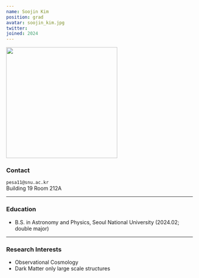 ```yaml
---
name: Soojin Kim
position: grad
avatar: soojin_kim.jpg
twitter:
joined: 2024
---
```


<img width="300" src="{{site.baseurl}}/images/people/{{page.avatar}}" data-action="zoom">

### Contact

<i class="fa fa-envelope-o"></i>  `pesa11@snu.ac.kr`<br>
<i class="fa fa-building"></i> Building 19 Room 212A <br> 

<hr>

### Education

* B.S. in Astronomy and Physics, Seoul National University (2024.02; double major)

<hr>

### Research Interests

* Observational Cosmology
* Dark Matter only large scale structures

